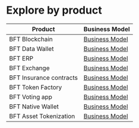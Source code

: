 # Explore by product

| Product | Business Model |
| ------- | -------------- |
| BFT Blockchain | [Business Model](https://bft-solutions.github.io/bft-business-process/tools/bftblockchain/index.html#list) |
| BFT Data Wallet | [Business Model](https://bft-solutions.github.io/bft-business-process/tools/bftdata/index.html#list) |
| BFT ERP | [Business Model](https://bft-solutions.github.io/bft-business-process/tools/bfterp/index.html#list) |
| BFT Exchange | [Business Model](https://bft-solutions.github.io/bft-business-process/tools/bftexchange/index.html#list) |
| BFT Insurance contracts | [Business Model](https://bft-solutions.github.io/bft-business-process/tools/bftinsurance/index.html#list) |
| BFT Token Factory | [Business Model](https://bft-solutions.github.io/bft-business-process/tools/bfttokenfactory/index.html#list) |
| BFT Voting app | [Business Model](https://bft-solutions.github.io/bft-business-process/tools/bftvote/index.html#list) |
| BFT Native Wallet | [Business Model](https://bft-solutions.github.io/bft-business-process/tools/bftwallet/index.html#list) |
| BFT Asset Tokenization | [Business Model](https://bft-solutions.github.io/bft-business-process/tools/bftassettokenization/index.html#list) |